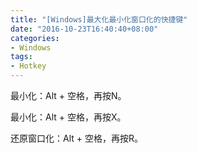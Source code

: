 ```yaml
---
title: "[Windows]最大化最小化窗口化的快捷键"
date: "2016-10-23T16:40:40+08:00"
categories:
- Windows
tags:
- Hotkey
---
```



最小化：Alt + 空格，再按N。

最小化：Alt + 空格，再按X。

还原窗口化：Alt + 空格，再按R。
